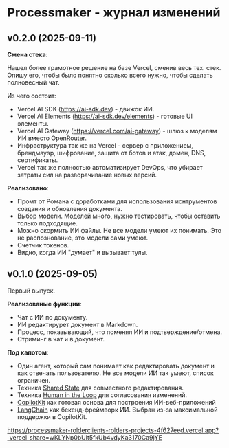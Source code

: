 # Processmaker - журнал изменений

## v0.2.0 (2025-09-11)

**Смена стека**:

Нашел более грамотное решение на базе Vercel, сменив весь тех. стек. Опишу его, чтобы было понятно сколько всего нужно, чтобы сделать полновесный чат.

Из чего состоит:

- Vercel AI SDK (https://ai-sdk.dev) - движок ИИ.
- Vercel AI Elements (https://ai-sdk.dev/elements) - готовые UI элементы.
- Vercel AI Gateway (https://vercel.com/ai-gateway) - шлюз к моделям ИИ вместо OpenRouter.
- Инфраструктура так же на Vercel - сервер с приложением, брендмауэр, шифрование, защита от ботов и атак, домен, DNS, сертификаты.
- Vercel так же полностью автоматизирует DevOps, что убирает затраты сил на разворачивание новых версий.

**Реализовано**:

- Промт от Романа с доработками для использования иснтрументов создания и обновления документа.
- Выбор модели. Моделей много, нужно тестировать, чтобы оставить только подходящие.
- Можно скормить ИИ файлы. Не все модели умеют их понимать. Это не распознование, это модели сами умеют.
- Счетчик токенов.
- Видно, когда ИИ "думает" и вызывает тулы.

## v0.1.0 (2025-09-05)

Первый выпуск.

**Реализованые функции**:

- Чат с ИИ по документу.
- ИИ редактирурет документ в Markdown.
- Процесс, показывающий, что поменял ИИ и подтверждение/отмена.
- Стриминг в чат и в документ.

**Под капотом**:

- Один агент, который сам понимает как редактировать документ и как отвечать пользователю. Не все модели ИИ так умеют, список ограничен.
- Техника [Shared State](https://docs.copilotkit.ai/langgraph/shared-state) для совместного редактирования.
- Техника [Human in the Loop](https://docs.copilotkit.ai/langgraph/human-in-the-loop) для согласования изменений.
- [CopilotKit](https://www.copilotkit.ai/) как готовая основа для построения ИИ-веб-приложений
- [LangChain](https://www.langchain.com/) как бекенд-фреймворк ИИ. Выбран из-за максимальной поддержки в CopilotKit.

https://processmaker-rolderclients-rolders-projects-4f627eed.vercel.app?_vercel_share=wKLYNp0bUlt5fkUb4vdyKa3170Ca9jYE
